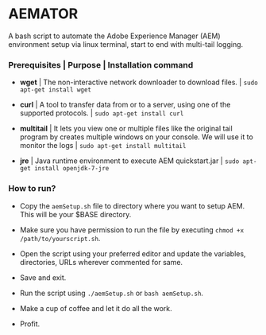 # AEMATOR
A bash script to automate the Adobe Experience Manager (AEM) environment setup via linux terminal, start to end with multi-tail logging.

### Prerequisites | Purpose | Installation command

* **wget** | The non-interactive network downloader to download files. | ```sudo apt-get install wget```

* **curl** | A tool to transfer data from or to a server, using one of the supported protocols. | ```sudo apt-get install curl```

* **multitail** | It lets you view one or multiple  files  like the  original  tail  program by creates multiple windows on your console. We will use it to monitor the logs | ```sudo apt-get install multitail```

* **jre** | Java runtime environment to execute AEM quickstart.jar | ```sudo apt-get install openjdk-7-jre```

### How to run?

* Copy the ```aemSetup.sh``` file to directory where you want to setup AEM. This will be your $BASE directory.

* Make sure you have permission to run the file by executing ```chmod +x /path/to/yourscript.sh```.

* Open the script using your preferred editor and update the variables, directories, URLs wherever commented for same.

* Save and exit.

* Run the script using ```./aemSetup.sh``` or ```bash aemSetup.sh```.

* Make a cup of coffee and let it do all the work.

* Profit.
